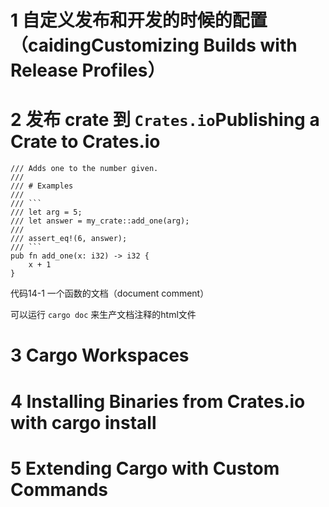 

# 1 自定义发布和开发的时候的配置（caidingCustomizing Builds with Release Profiles）



# 2 发布 crate 到 `Crates.io`Publishing a Crate to Crates.io

```
/// Adds one to the number given.
///
/// # Examples
///
/// ```
/// let arg = 5;
/// let answer = my_crate::add_one(arg);
///
/// assert_eq!(6, answer);
/// ```
pub fn add_one(x: i32) -> i32 {
    x + 1
}
```
代码14-1 一个函数的文档（document comment）



可以运行 `cargo doc` 来生产文档注释的html文件

# 3 Cargo Workspaces


# 4 Installing Binaries from Crates.io with cargo install




# 5 Extending Cargo with Custom Commands










